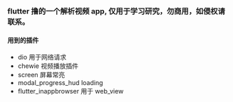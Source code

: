 ### flutter 撸的一个解析视频 app, 仅用于学习研究，勿商用，如侵权请联系。

#### 用到的插件
- dio 用于网络请求
- chewie 视频播放插件
- screen 屏幕常亮
- modal_progress_hud loading
- flutter_inappbrowser 用于 web_view

